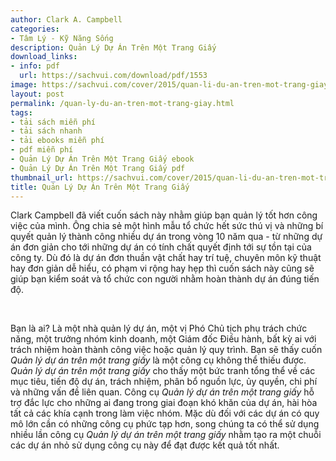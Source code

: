 ```yaml
---
author: Clark A. Campbell
categories:
- Tâm Lý - Kỹ Năng Sống
description: Quản Lý Dự Án Trên Một Trang Giấy
download_links:
- info: pdf
  url: https://sachvui.com/download/pdf/1553
image: https://sachvui.com/cover/2015/quan-li-du-an-tren-mot-trang-giay.jpg
layout: post
permalink: /quan-ly-du-an-tren-mot-trang-giay.html
tags:
- tải sách miễn phí
- tải sách nhanh
- tải ebooks miễn phí
- pdf miễn phí
- Quản Lý Dự Án Trên Một Trang Giấy ebook
- Quản Lý Dự Án Trên Một Trang Giấy pdf
thumbnail_url: https://sachvui.com/cover/2015/quan-li-du-an-tren-mot-trang-giay.jpg
title: Quản Lý Dự Án Trên Một Trang Giấy
---
```


 <div class="item-desc text-justify"> <p>Clark Campbell đã viết cuốn sách này nhằm giúp bạn quản lý tốt hơn công việc của mì­nh. Ông chia sẻ một hình mẫu tổ chức hết sức thú vị và những bí quyết quản lý thành công nhiều dự án trong vòng 10 năm qua - từ những dự án đơn giản cho tới những dự án có tính chất quyết định tới sự tồn tại của công ty. Dù đó là dự án đơn thuần vật chất hay trí tuệ, chuyên môn kỹ thuật hay đơn giản dễ hiểu, có phạm vi rộng hay hẹp thì cuốn sách này cũng sẽ giúp bạn kiểm soát và tổ chức con người nhằm hoàn thành dự án đúng tiến độ.</p><p> </p><p>Bạn là ai? Là một nhà quản lý dự án, một vị Phó Chủ tịch phụ trách chức năng, một trưởng nhóm kinh doanh, một Giám đốc Điều hành, bất kỳ ai với trách nhiệm hoàn thành công việc hoặc quản lý quy trình. Bạn sẽ thấy cuốn<em> Quản lý dự án trên một trang giấy </em>là một công cụ không thể thiếu được.<em> Quản lý dự án trên một trang giấy </em>cho thấy một bức tranh tổng thể về các mục tiêu, tiến độ dự án, trách nhiệm, phân bổ nguồn lực, ủy quyền, chi phí và những vấn đề liên quan. Công cụ <em>Quản lý dự án trên một trang giấy</em> hỗ trợ đắc lực cho những ai đang trong giai đoạn khó khăn của dự án, hài hòa tất cả các khía cạnh trong làm việc nhóm. Mặc dù đối với các dự án có quy mô lớn cần có những công cụ phức tạp hơn, song chúng ta có thể sử dụng nhiều lần công cụ <em>Quản lý dự án trên một trang giấy</em> nhằm tạo ra một chuỗi các dự án nhỏ sử dụng công cụ này để đạt được kết quả tốt nhất.</p> </div>